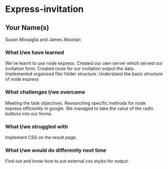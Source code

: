 # Express-invitation

## Your Name(s) 
Susan Missaglia and James Abustan

### What I/we have learned
We've learnt to use node express.
Created our own server which served our invitation form.
Created route for our invitation output the data.
Implemented organised file/ folder structure.
Understand the basic structure of node express


### What challenges I/we overcame
Meeting the task objectives.
Researching specific methods for node express efficiently in google.
We managed to take the value of the radio buttons into our forms.

### What I/we struggled with
Implement CSS on the result page.

### What I/we would do differently next time
Find out and know how to put external css styles for output.